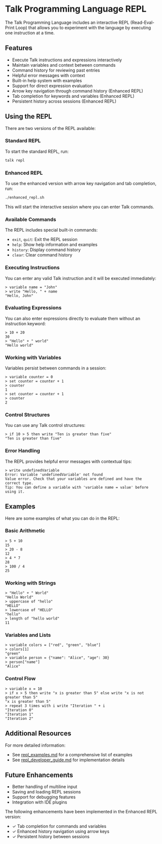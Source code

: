 # Talk Programming Language REPL

The Talk Programming Language includes an interactive REPL (Read-Eval-Print Loop) 
that allows you to experiment with the language by executing one instruction at a time.

## Features

- Execute Talk instructions and expressions interactively
- Maintain variables and context between commands
- Command history for reviewing past entries
- Helpful error messages with context
- Built-in help system with examples
- Support for direct expression evaluation
- Arrow key navigation through command history (Enhanced REPL)
- Tab completion for keywords and variables (Enhanced REPL)
- Persistent history across sessions (Enhanced REPL)

## Using the REPL

There are two versions of the REPL available:

### Standard REPL

To start the standard REPL, run:

```bash
talk repl
```

### Enhanced REPL

To use the enhanced version with arrow key navigation and tab completion, run:

```bash
./enhanced_repl.sh
```

This will start the interactive session where you can enter Talk commands.

### Available Commands

The REPL includes special built-in commands:

- `exit`, `quit`: Exit the REPL session
- `help`: Show help information and examples
- `history`: Display command history
- `clear`: Clear command history

### Executing Instructions

You can enter any valid Talk instruction and it will be executed immediately:

```
> variable name = "John"
> write "Hello, " + name
"Hello, John"
```

### Evaluating Expressions

You can also enter expressions directly to evaluate them without an instruction keyword:

```
> 10 + 20
30
> "Hello" + " world"
"Hello world"
```

### Working with Variables

Variables persist between commands in a session:

```
> variable counter = 0
> set counter = counter + 1
> counter
1
> set counter = counter + 1
> counter
2
```

### Control Structures

You can use any Talk control structures:

```
> if 10 > 5 then write "Ten is greater than five"
"Ten is greater than five"
```

### Error Handling

The REPL provides helpful error messages with contextual tips:

```
> write undefinedVariable
Error: Variable 'undefinedVariable' not found
Value error. Check that your variables are defined and have the correct type.
Tip: You can define a variable with 'variable name = value' before using it.
```

## Examples

Here are some examples of what you can do in the REPL:

### Basic Arithmetic

```
> 5 + 10
15
> 20 - 8
12
> 4 * 7
28
> 100 / 4
25
```

### Working with Strings

```
> "Hello" + " World"
"Hello World"
> uppercase of "hello"
"HELLO"
> lowercase of "HELLO"
"hello"
> length of "hello world"
11
```

### Variables and Lists

```
> variable colors = ["red", "green", "blue"]
> colors[1]
"green"
> variable person = {"name": "Alice", "age": 30}
> person["name"]
"Alice"
```

### Control Flow

```
> variable x = 10
> if x > 5 then write "x is greater than 5" else write "x is not greater than 5"
"x is greater than 5"
> repeat 3 times with i write "Iteration " + i
"Iteration 0"
"Iteration 1"
"Iteration 2"
```

## Additional Resources

For more detailed information:

- See [repl_examples.md](repl_examples.md) for a comprehensive list of examples
- See [repl_developer_guide.md](repl_developer_guide.md) for implementation details

## Future Enhancements

- Better handling of multiline input
- Saving and loading REPL sessions
- Support for debugging features
- Integration with IDE plugins

The following enhancements have been implemented in the Enhanced REPL version:
- ✓ Tab completion for commands and variables
- ✓ Enhanced history navigation using arrow keys
- ✓ Persistent history between sessions
